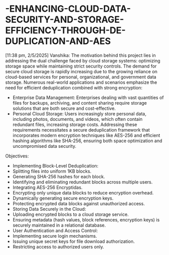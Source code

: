# -ENHANCING-CLOUD-DATA-SECURITY-AND-STORAGE-EFFICIENCY-THROUGH-DE-DUPLICATION-AND-AES
[11:38 pm, 2/5/2025] Vanshika: The motivation behind this project lies in addressing the dual challenge faced by cloud storage systems: optimizing storage space while maintaining strict security controls. The demand for secure cloud storage is rapidly increasing due to the growing reliance on cloud-based services for personal, organizational, and government data storage.
Numerous real-world applications and scenarios emphasize the need for efficient deduplication combined with strong encryption:
* Enterprise Data Management: Enterprises dealing with vast quantities of files for backups, archiving, and content sharing require storage solutions that are both secure and cost-effective.
* Personal Cloud Storage: Users increasingly store personal data, including photos, documents, and videos, which often contain redundant files, increasing storage costs.
Addressing these requirements necessitates a secure deduplication framework that incorporates modern encryption techniques like AES-256 and efficient hashing algorithms like SHA-256, ensuring both space optimization and uncompromised data security.

Objectives:
* Implementing Block-Level Deduplication:
* Splitting files into uniform 1KB blocks.
* Generating SHA-256 hashes for each block.
* Identifying and eliminating redundant blocks across multiple users.
* Integrating AES-256 Encryptidas.
* Encrypting only unique data blocks to reduce encryption overhead.
* Dynamically generating secure encryption keys.
* Protecting encrypted data blocks against unauthorized access.
* Storing Data Securely in the Cloud:
* Uploading encrypted blocks to a cloud storage service.
* Ensuring metadata (hash values, block references, encryption keys) is securely maintained in a relational database.
* User Authentication and Access Control:
* Implementing secure login mechanisms.
* Issuing unique secret keys for file download authorization.
* Restricting access to authorized users only.
